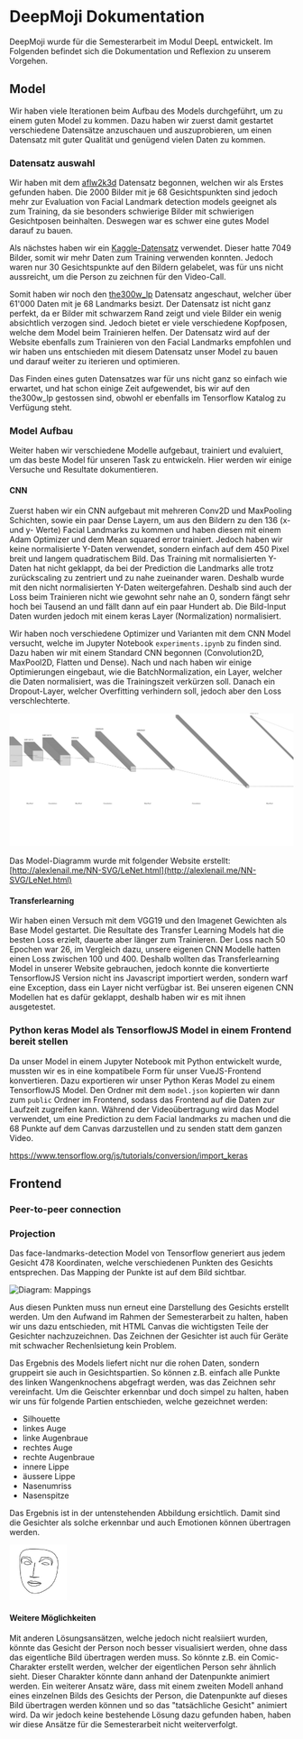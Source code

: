 # DeepMoji Dokumentation
DeepMoji wurde für die Semesterarbeit im Modul DeepL entwickelt. Im Folgenden befindet sich die Dokumentation und Reflexion zu unserem Vorgehen.

## Model
Wir haben viele Iterationen beim Aufbau des Models durchgeführt, um zu einem guten Model zu kommen. Dazu haben wir zuerst damit gestartet verschiedene Datensätze anzuschauen und auszuprobieren, um einen Datensatz mit guter Qualität und genügend vielen Daten zu kommen. 

### Datensatz auswahl
Wir haben mit dem [aflw2k3d](https://www.tensorflow.org/datasets/catalog/aflw2k3d) Datensatz begonnen, welchen wir als Erstes gefunden haben. Die 2000 Bilder mit je 68 Gesichtspunkten sind jedoch mehr zur Evaluation von Facial Landmark detection models geeignet als zum Training, da sie besonders schwierige Bilder mit schwierigen Gesichtposen beinhalten. Deswegen war es schwer eine gutes Model darauf zu bauen.

Als nächstes haben wir ein [Kaggle-Datensatz](https://www.kaggle.com/c/facial-keypoints-detection/data?select=training.zip) verwendet. Dieser hatte 7049 Bilder, somit wir mehr Daten zum Training verwenden konnten. Jedoch waren nur 30 Gesichtspunkte auf den Bildern gelabelet, was für uns nicht aussreicht, um die Person zu zeichnen für den Video-Call.

Somit haben wir noch den [the300w_lp](https://www.tensorflow.org/datasets/catalog/the300w_lp) Datensatz angeschaut, welcher über 61'000 Daten mit je 68 Landmarks besizt. Der Datensatz ist nicht ganz perfekt, da er Bilder mit schwarzem Rand zeigt und viele Bilder ein wenig absichtlich verzogen sind. Jedoch bietet er viele verschiedene Kopfposen, welche dem Model beim Trainieren helfen. Der Datensatz wird auf der Website ebenfalls zum Trainieren von den Facial Landmarks empfohlen und wir haben uns entschieden mit diesem Datensatz unser Model zu bauen und darauf weiter zu iterieren und optimieren. 

Das Finden eines guten Datensatzes war für uns nicht ganz so einfach wie erwartet, und hat schon einige Zeit aufgewendet, bis wir auf den the300w_lp gestossen sind, obwohl er ebenfalls im Tensorflow Katalog zu Verfügung steht.


### Model Aufbau
Weiter haben wir verschiedene Modelle aufgebaut, trainiert und evaluiert, um das beste Model für unseren Task zu entwickeln. Hier werden wir einige Versuche und Resultate dokumentieren.

#### CNN
Zuerst haben wir ein CNN aufgebaut mit mehreren Conv2D und MaxPooling Schichten, sowie ein paar Dense Layern, um aus den Bildern zu den 136 (x- und y- Werte) Facial Landmarks zu kommen und haben diesen mit einem Adam Optimizer und dem Mean squared error trainiert. Jedoch haben wir keine normalisierte Y-Daten verwendet, sondern einfach auf dem 450 Pixel breit und langem quadratischem Bild. Das Training mit normalisierten Y-Daten hat nicht geklappt, da bei der Prediction die Landmarks alle trotz zurückscaling zu zentriert und zu nahe zueinander waren. Deshalb wurde mit den nicht normalisierten Y-Daten weitergefahren. Deshalb sind auch der Loss beim Trainieren nicht wie gewohnt sehr nahe an 0, sondern fängt sehr hoch bei Tausend an und fällt dann auf ein paar Hundert ab. Die Bild-Input Daten wurden jedoch mit einem keras Layer (Normalization) normalisiert.

Wir haben noch verschiedene Optimizer und Varianten mit dem CNN Model versucht, welche im Jupyter Notebook `experiments.ipynb` zu finden sind. Dazu haben wir mit einem Standard CNN begonnen (Convolution2D, MaxPool2D, Flatten und Dense). Nach und nach haben wir einige Optimierungen eingebaut, wie die BatchNormalization, ein Layer, welcher die Daten normalisiert, was die Trainingszeit verkürzen soll. Danach ein Dropout-Layer, welcher Overfitting verhindern soll, jedoch aber den Loss verschlechterte.

![Diagram: architecture of the CNN](./nn.svg)

Das Model-Diagramm wurde mit folgender Website erstellt: [http://alexlenail.me/NN-SVG/LeNet.html](http://alexlenail.me/NN-SVG/LeNet.html)

#### Transferlearning
Wir haben einen Versuch mit dem VGG19 und den Imagenet Gewichten als Base Model gestartet. Die Resultate des Transfer Learning Models hat die besten Loss erzielt, dauerte aber länger zum Trainieren. Der Loss nach 50 Epochen war 26, im Vergleich dazu, unsere eigenen CNN Modelle hatten einen Loss zwischen 100 und 400. Deshalb wollten das Transferlearning Model in unserer Website gebrauchen, jedoch konnte die konvertierte TensorflowJS Version nicht ins Javascript importiert werden, sondern warf eine Exception, dass ein Layer nicht verfügbar ist. Bei unseren eigenen CNN Modellen hat es dafür geklappt, deshalb haben wir es mit ihnen ausgetestet.


### Python keras Model als TensorflowJS Model in einem Frontend bereit stellen
Da unser Model in einem Jupyter Notebook mit Python entwickelt wurde, mussten wir es in eine kompatibele Form für unser VueJS-Frontend konvertieren. Dazu exportieren wir unser Python Keras Model zu einem TensorflowJS Model. Den Ordner mit dem `model.json` kopierten wir dann zum `public` Ordner im Frontend, sodass das Frontend auf die Daten zur Laufzeit zugreifen kann. Während der Videoübertragung wird das Model verwendet, um eine Prediction zu dem Facial landmarks zu machen und die 68 Punkte auf dem Canvas darzustellen und zu senden statt dem ganzen Video.

https://www.tensorflow.org/js/tutorials/conversion/import_keras

## Frontend

### Peer-to-peer connection

### Projection
Das face-landmarks-detection Model von Tensorflow generiert aus jedem Gesicht 478 Koordinaten, welche verschiedenen Punkten des Gesichts entsprechen. Das Mapping der Punkte ist auf dem Bild sichtbar.

![Diagram: Mappings](https://raw.githubusercontent.com/tensorflow/tfjs-models/master/face-landmarks-detection/mesh_map.jpg)

Aus diesen Punkten muss nun erneut eine Darstellung des Gesichts erstellt werden. Um den Aufwand im Rahmen der Semesterarbeit zu halten, haben wir uns dazu entschieden, mit HTML Canvas die wichtigsten Teile der Gesichter nachzuzeichnen. Das Zeichnen der Gesichter ist auch für Geräte mit schwacher Rechenlsietung kein Problem.

Das Ergebnis des Models liefert nicht nur die rohen Daten, sondern gruppeirt sie auch in Gesichtspartien. So können z.B. einfach alle Punkte des linken Wangenknochens abgefragt werden, was das Zeichnen sehr vereinfacht. Um die Geischter erkennbar und doch simpel zu halten, haben wir uns für folgende Partien entschieden, welche gezeichnet werden:
- Silhouette
- linkes Auge
- linke Augenbraue
- rechtes Auge
- rechte Augenbraue
- innere Lippe
- äussere Lippe
- Nasenumriss
- Nasenspitze

Das Ergebnis ist in der untenstehenden Abbildung ersichtlich. Damit sind die Gesichter als solche erkennbar und auch Emotionen können übertragen werden.

![Diagram: Gesicht](./face.png)

#### Weitere Möglichkeiten
Mit anderen Lösungsansätzen, welche jedoch nicht realsiiert wurden, könnte das Gesicht der Person noch besser visualisiert werden, ohne dass das eigentliche Bild übertragen werden muss. So könnte z.B. ein Comic-Charakter erstellt werden, welcher der eigentlichen Person sehr ähnlich sieht. Dieser Charakter könnte dann anhand der Datenpunkte animiert werden. Ein weiterer Ansatz wäre, dass mit einem zweiten Modell anhand eines einzelnen Bilds des Gesichts der Person, die Datenpunkte auf dieses Bild übertragen werden können und so das "tatsächliche Gesicht" animiert wird. Da wir jedoch keine bestehende Lösung dazu gefunden haben, haben wir diese Ansätze für die Semesterarbeit nicht weiterverfolgt.
